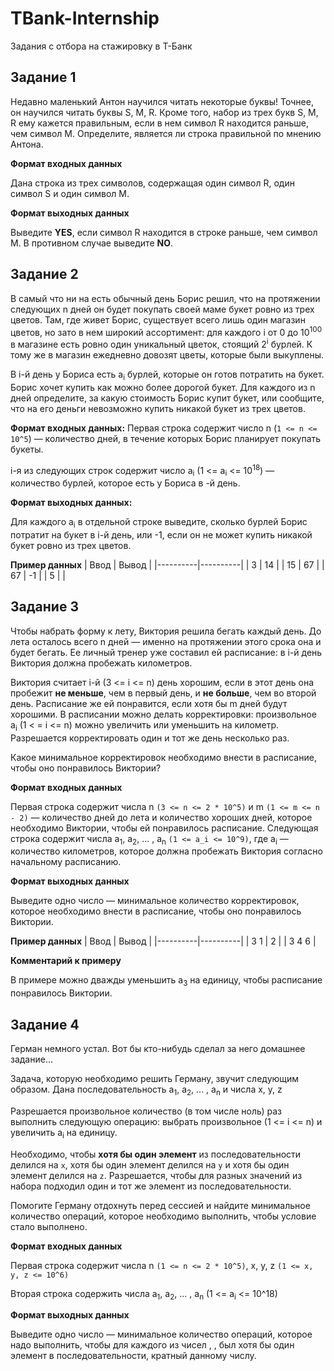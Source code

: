 # TBank-Internship
Задания с отбора на стажировку в Т-Банк


## Задание 1
Недавно маленький Антон научился читать некоторые буквы! Точнее, он научился читать буквы S, M, R.
Кроме того, набор из трех букв S, M, R ему кажется правильным, если в нем символ R находится раньше, чем символ M.
Определите, является ли строка  правильной по мнению Антона.

**Формат входных данных**

Дана строка  из трех символов, содержащая один символ R, один символ S и один символ M.

**Формат выходных данных**

Выведите **YES**, если символ R находится в строке раньше, чем символ M. В противном случае выведите **NO**.

## Задание 2
В самый что ни на есть обычный день Борис решил, что на протяжении следующих n дней он будет покупать своей маме букет ровно из трех цветов. Там, где живет Борис, существует всего лишь один магазин цветов, но зато в нем широкий ассортимент: для каждого i от 0 до 10<sup>100</sup> в магазине есть ровно один уникальный цветок, стоящий 2<sup>i</sup> бурлей. К тому же в магазин ежедневно довозят цветы, которые были выкуплены.

В i-й день у Бориса есть a<sub>i</sub> бурлей, которые он готов потратить на букет. Борис хочет купить как можно более дорогой букет. Для каждого из n дней определите, за какую стоимость Борис купит букет, или сообщите, что на его деньги невозможно купить никакой букет из трех цветов.

**Формат входных данных:**
Первая строка содержит число n (`1 <= n <= 10^5`)  — количество дней, в течение которых Борис планирует покупать букеты.

i-я из следующих  строк содержит число a<sub>i</sub> (1 <= a<sub>i</sub> <= 10<sup>18</sup>) — количество бурлей, которое есть у Бориса в -й день.

**Формат выходных данных:**

Для каждого a<sub>i</sub> в отдельной строке выведите, сколько бурлей Борис потратит на букет в i-й день, или -1, если он не может купить никакой букет ровно из трех цветов.

**Пример данных**
| Ввод | Вывод |
|----------|----------|
| 3 | 14   |
| 15   | 67   |
| 67  | -1   |
| 5  |   |

## Задание 3
Чтобы набрать форму к лету, Виктория решила бегать каждый день. До лета осталось всего n дней — именно на протяжении этого срока она и будет бегать. Ее личный тренер уже составил ей расписание: в i-й день Виктория должна пробежать  километров.

Виктория считает i-й (3 <= i <= n) день хорошим, если в этот день она пробежит **не меньше**, чем в первый день, и **не больше**, чем во второй день. Расписание же ей понравится, если хотя бы m дней будут хорошими. В расписании можно делать корректировки: произвольное a<sub>i</sub> (1 < = i <= n) можно увеличить или уменьшить на  километр. Разрешается корректировать один и тот же день несколько раз.

Какое минимальное корректировок необходимо внести в расписание, чтобы оно понравилось Виктории?

**Формат входных данных**

Первая строка содержит числа n `(3 <= n <= 2 * 10^5)`  и m `(1 <= m <= n - 2)`  — количество дней до лета и количество хороших дней, которое необходимо Виктории, чтобы ей понравилось расписание.
Следующая строка содержит числа a<sub>1</sub>, a<sub>2</sub>, ... , a<sub>n</sub> `(1 <= a_i <= 10^9)`, где a<sub>i</sub> — количество километров, которое должна пробежать Виктория согласно начальному расписанию.

**Формат выходных данных**

Выведите одно число — минимальное количество корректировок, которое необходимо внести в расписание, чтобы оно понравилось Виктории.

**Пример данных**
| Ввод | Вывод |
|----------|----------|
| 3 1 | 2   |
| 3 4 6  |


**Комментарий к примеру**

В примере можно дважды уменьшить  a<sub>3</sub> на единицу, чтобы расписание понравилось Виктории.


## Задание 4
Герман немного устал. Вот бы кто-нибудь сделал за него домашнее задание...

Задача, которую необходимо решить Герману, звучит следующим образом. Дана последовательность a<sub>1</sub>, a<sub>2</sub>, ... , a<sub>n</sub> и числа x, y, z

Разрешается произвольное количество (в том числе ноль) раз выполнить следующую операцию: выбрать произвольное (1 <= i <= n)  и увеличить a<sub>i</sub> на единицу.

Необходимо, чтобы **хотя бы один элемент** из последовательности делился на `x`, хотя бы один элемент делился на `y` и хотя бы один элемент делился на `z`. Разрешается, чтобы для разных значений из набора  подходил один и тот же элемент из последовательности.

Помогите Герману отдохнуть перед сессией и найдите минимальное количество операций, которое необходимо выполнить, чтобы условие стало выполнено.

**Формат входных данных**

Первая строка содержит числа n `(1 <= n <= 2 * 10^5)`, x, y, z `(1 <= x, y, z <= 10^6)`

Вторая строка содержить числа a<sub>1</sub>, a<sub>2</sub>, ... , a<sub>n</sub> (1 <= a<sub>i</sub> <= 10^18)

**Формат выходных данных**

Выведите одно число — минимальное количество операций, которое надо выполнить, чтобы для каждого из чисел , ,  был хотя бы один элемент в последовательности, кратный данному числу.